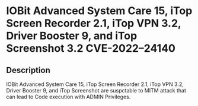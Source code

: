 # IOBit Advanced System Care 15, iTop Screen Recorder 2.1, iTop VPN 3.2, Driver Booster 9, and iTop Screenshot  3.2 CVE-2022–24140

## Description
IOBit Advanced System Care 15, iTop Screen Recorder 2.1, iTop VPN 3.2, Driver Booster 9, and iTop Screenshot are suspctable to MITM attack that can lead to Code execution with ADMIN Privileges.
